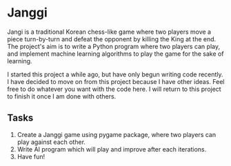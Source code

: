 # Janggi

Jangi is a traditional Korean chess-like game where two players move a piece turn-by-turn and defeat the opponent by killing the King at the end. The project's aim is to write a Python program where two players can play, and implement machine learning algorithms to play the game for the sake of learning.

I started this project a while ago, but have only begun writing code recently. I have decided to move on from this project because I have other ideas. Feel free to do whatever you want with the code here. I will return to this project to finish it once I am done with others.

## Tasks

1. Create a Janggi game using pygame package, where two players can play against each other.
2. Write AI program which will play and improve after each iterations.
3. Have fun!
